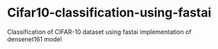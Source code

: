 # Cifar10-classification-using-fastai
Classification of CIFAR-10 dataset using fastai implementation of densenet161 model
